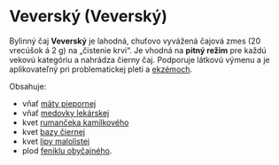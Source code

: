 Veverský (Veverský)
===================

Bylinný čaj **Veverský** je lahodná, chuťovo vyvážená čajová zmes (20 vrecúšok á
2 g) na „čistenie krvi“. Je vhodná na **pitný režim** pre každú vekovú kategóriu
a nahrádza čierny čaj. Podporuje látkovú výmenu a je aplikovateľný pri
problematickej pleti a [ekzémoch](/diagnozy/ekzemy).

Obsahuje:

* vňať [mäty piepornej](/sip/bylinky/mata-pieporna)
* vňať [medovky lekárskej](/sip/bylinky/medovka-lekarska)
* kvet [rumančeka kamilkového](/sip/bylinky/rumancek-kamilkovy)
* kvet [bazy čiernej](/sip/bylinky/baza-cierna)
* kvet [lipy malolistej](/sip/bylinky/lipa-malolista)
* plod [feniklu obyčajného](/sip/bylinky/fenikel-obycajny).
